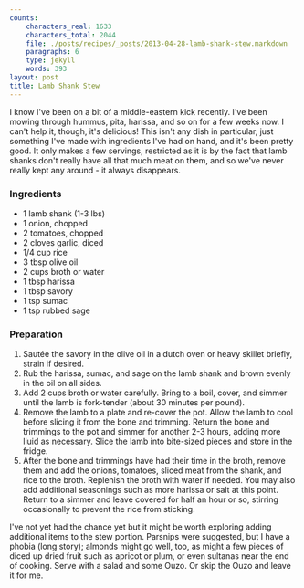 ```yaml
---
counts:
    characters_real: 1633
    characters_total: 2044
    file: ./posts/recipes/_posts/2013-04-28-lamb-shank-stew.markdown
    paragraphs: 6
    type: jekyll
    words: 393
layout: post
title: Lamb Shank Stew
---
```


I know I've been on a bit of a middle-eastern kick recently.  I've been mowing through hummus, pita, harissa, and so on for a few weeks now.  I can't help it, though, it's delicious!  This isn't any dish in particular, just something I've made with ingredients I've had on hand, and it's been pretty good.  It only makes a few servings, restricted as it is by the fact that lamb shanks don't really have all that much meat on them, and so we've never really kept any around - it always disappears.

### Ingredients

* 1 lamb shank (1-3 lbs)
* 1 onion, chopped
* 2 tomatoes, chopped
* 2 cloves garlic, diced
* 1/4 cup rice
* 3 tbsp olive oil
* 2 cups broth or water
* 1 tbsp harissa
* 1 tbsp savory
* 1 tsp sumac
* 1 tsp rubbed sage

### Preparation

1. Saut&eacute;e the savory in the olive oil in a dutch oven or heavy skillet briefly, strain if desired.
2. Rub the harissa, sumac, and sage on the lamb shank and brown evenly in the oil on all sides.
3. Add 2 cups broth or water carefully.  Bring to a boil, cover, and simmer until the lamb is fork-tender (about 30 minutes per pound).
4. Remove the lamb to a plate and re-cover the pot.  Allow the lamb to cool before slicing it from the bone and trimming.  Return the bone and trimmings to the pot and simmer for another 2-3 hours, adding more liuid as necessary.  Slice the lamb into bite-sized pieces and store in the fridge.
5. After the bone and trimmings have had their time in the broth, remove them and add the onions, tomatoes, sliced meat from the shank, and rice to the broth.  Replenish the broth with water if needed.  You may also add additional seasonings such as more harissa or salt at this point.  Return to a simmer and leave covered for half an hour or so, stirring occasionally to prevent the rice from sticking.

I've not yet had the chance yet but it might be worth exploring adding additional items to the stew portion.  Parsnips were suggested, but I have a phobia (long story); almonds might go well, too, as might a few pieces of diced up dried fruit such as apricot or plum, or even sultanas near the end of cooking.  Serve with a salad and some Ouzo.  Or skip the Ouzo and leave it for me.
